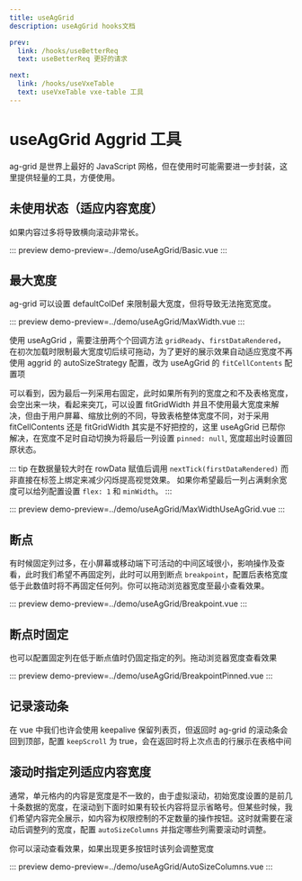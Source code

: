 ```yaml
---
title: useAgGrid
description: useAgGrid hooks文档

prev:
  link: /hooks/useBetterReq
  text: useBetterReq 更好的请求

next:
  link: /hooks/useVxeTable
  text: useVxeTable vxe-table 工具
---
```


# useAgGrid Aggrid 工具

ag-grid 是世界上最好的 JavaScript 网格，但在使用时可能需要进一步封装，这里提供轻量的工具，方便使用。

## 未使用状态（适应内容宽度）

如果内容过多将导致横向滚动非常长。

::: preview
demo-preview=../demo/useAgGrid/Basic.vue
:::

## 最大宽度

ag-grid 可以设置 defaultColDef 来限制最大宽度，但将导致无法拖宽宽度。

::: preview
demo-preview=../demo/useAgGrid/MaxWidth.vue
:::

使用 useAgGrid ，需要注册两个个回调方法 `gridReady`、`firstDataRendered`，在初次加载时限制最大宽度切后续可拖动，为了更好的展示效果自动适应宽度不再使用 aggrid 的 autoSizeStrategy 配置，改为 useAgGrid 的 `fitCellContents` 配置项

可以看到，因为最后一列采用右固定，此时如果所有列的宽度之和不及表格宽度，会空出来一块，看起来突兀，可以设置 fitGridWidth 并且不使用最大宽度来解决，但由于用户屏幕、缩放比例的不同，导致表格整体宽度不同，对于采用 fitCellContents 还是 fitGridWidth 其实是不好把控的，这里 useAgGrid 已帮你解决，在宽度不足时自动切换为将最后一列设置 `pinned: null`, 宽度超出时设置回原状态。

::: tip
在数据量较大时在 rowData 赋值后调用 `nextTick(firstDataRendered)` 而非直接在标签上绑定来减少闪烁提高视觉效果。
如果你希望最后一列占满剩余宽度可以给列配置设置 `flex: 1` 和 `minWidth`。
:::

::: preview
demo-preview=../demo/useAgGrid/MaxWidthUseAgGrid.vue
:::

## 断点

有时候固定列过多，在小屏幕或移动端下可活动的中间区域很小，影响操作及查看，此时我们希望不再固定列，此时可以用到断点 `breakpoint`，配置后表格宽度低于此数值时将不再固定任何列。你可以拖动浏览器宽度至最小查看效果。

::: preview
demo-preview=../demo/useAgGrid/Breakpoint.vue
:::

## 断点时固定

也可以配置固定列在低于断点值时仍固定指定的列。拖动浏览器宽度查看效果

::: preview
demo-preview=../demo/useAgGrid/BreakpointPinned.vue
:::

## 记录滚动条

在 vue 中我们也许会使用 keepalive 保留列表页，但返回时 ag-grid 的滚动条会回到顶部，配置 `keepScroll` 为 true，会在返回时将上次点击的行展示在表格中间

## 滚动时指定列适应内容宽度

通常，单元格内的内容是宽度是不一致的，由于虚拟滚动，初始宽度设置的是前几十条数据的宽度，在滚动到下面时如果有较长内容将显示省略号。但某些时候，我们希望内容完全展示，如内容为权限控制的不定数量的操作按钮。这时就需要在滚动后调整列的宽度，配置 `autoSizeColumns` 并指定哪些列需要滚动时调整。

你可以滚动查看效果，如果出现更多按钮时该列会调整宽度

::: preview
demo-preview=../demo/useAgGrid/AutoSizeColumns.vue
:::
